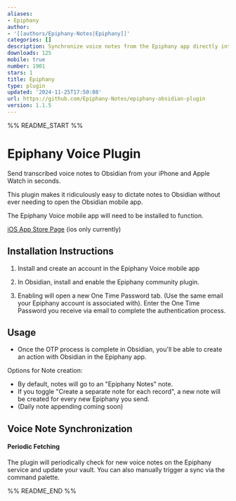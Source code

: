 ```yaml
---
aliases:
- Epiphany
author:
- '[[authors/Epiphany-Notes|Epiphany]]'
categories: []
description: Synchronize voice notes from the Epiphany app directly into your vault
downloads: 125
mobile: true
number: 1901
stars: 1
title: Epiphany
type: plugin
updated: '2024-11-25T17:50:08'
url: https://github.com/Epiphany-Notes/epiphany-obsidian-plugin
version: 1.1.5
---
```


%% README_START %%

# Epiphany Voice Plugin

Send transcribed voice notes to Obsidian from your iPhone and Apple Watch in seconds.

This plugin makes it ridiculously easy to dictate notes to Obsidian without ever needing to open the Obsidian mobile app.

The Epiphany Voice mobile app will need to be installed to function. 

[iOS App Store Page](http://www.epiphanyvoice.io) (ios only currently)

## Installation Instructions

1. Install and create an account in the Epiphany Voice mobile app

2. In Obsidian, install and enable the Epiphany community plugin.

3. Enabling will open a new One Time Password tab. (Use the same email your Epiphany account is associated with). Enter the One Time Password you receive via email to complete the authentication process.

## Usage
- Once the OTP process is complete in Obsidian, you'll be able to create an action with Obsidian in the Epiphany app.

Options for Note creation:
- By default, notes will go to an "Epiphany Notes" note. 
- If you toggle "Create a separate note for each record", a new note will be created for every new Epiphany you send.
- (Daily note appending coming soon)


## Voice Note Synchronization

#### Periodic Fetching
The plugin will periodically check for new voice notes on the Epiphany service and update your vault. You can also manually trigger a sync via the command palette.


%% README_END %%